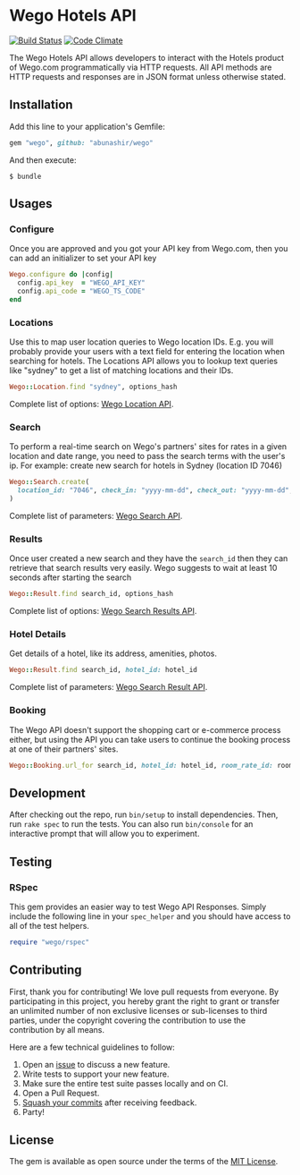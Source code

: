 # Wego Hotels API

[![Build
Status](https://travis-ci.org/abunashir/wego.svg?branch=master)](https://travis-ci.org/abunashir/wego)
[![Code
Climate](https://codeclimate.com/github/abunashir/wego/badges/gpa.svg)](https://codeclimate.com/github/abunashir/wego)

The Wego Hotels API allows developers to interact with the Hotels product of
Wego.com programmatically via HTTP requests. All API methods are HTTP requests
and responses are in JSON format unless otherwise stated.

## Installation

Add this line to your application's Gemfile:

```ruby
gem "wego", github: "abunashir/wego"
```

And then execute:

    $ bundle

## Usages

### Configure

Once you are approved and you got your API key from Wego.com, then you can add
an initializer to set your API key

```ruby
Wego.configure do |config|
  config.api_key  = "WEGO_API_KEY"
  config.api_code = "WEGO_TS_CODE"
end
```

### Locations

Use this to map user location queries to Wego location IDs. E.g. you will
probably provide your users with a text field for entering the location when
searching for hotels. The Locations API allows you to lookup text queries like
"sydney" to get a list of matching locations and their IDs.

```ruby
Wego::Location.find "sydney", options_hash
```

Complete list of options: [Wego Location API].

### Search

To perform a real-time search on Wego's partners' sites for rates in a given
location and date range, you need to pass the search terms with the user's ip.
For example: create new search for hotels in Sydney (location ID 7046)

```ruby
Wego::Search.create(
  location_id: "7046", check_in: "yyyy-mm-dd", check_out: "yyyy-mm-dd", user_ip: end_user_ip
)
```

Complete list of parameters: [Wego Search API].

### Results

Once user created a new search and they have the `search_id` then they can
retrieve that search results very easily. Wego suggests to wait at least
10 seconds after starting the search

```ruby
Wego::Result.find search_id, options_hash
```

Complete list of options: [Wego Search Results API].

### Hotel Details

Get details of a hotel, like its address, amenities, photos.

```ruby
Wego::Result.find search_id, hotel_id: hotel_id
```

Complete list of parameters: [Wego Search Result API].

### Booking

The Wego API doesn't support the shopping cart or e-commerce process either, but
using the API you can take users to continue the booking process at one of
their partners' sites.

```ruby
Wego::Booking.url_for search_id, hotel_id: hotel_id, room_rate_id: room_rate_id
```

## Development

After checking out the repo, run `bin/setup` to install dependencies.
Then, run `rake spec` to run the tests. You can also run `bin/console` for an
interactive prompt that will allow you to experiment.

## Testing

### RSpec

This gem provides an easier way to test Wego API Responses. Simply include the
following line in your `spec_helper` and you should have access to all of the
test helpers.

```ruby
require "wego/rspec"
```

## Contributing

First, thank you for contributing! We love pull requests from everyone. By
participating in this project, you hereby grant the right to grant or transfer
an unlimited number of non exclusive licenses or sub-licenses to third parties,
under the copyright covering the contribution to use the contribution by all
means.

Here are a few technical guidelines to follow:

1. Open an [issue][issues] to discuss a new feature.
1. Write tests to support your new feature.
1. Make sure the entire test suite passes locally and on CI.
1. Open a Pull Request.
1. [Squash your commits][squash] after receiving feedback.
1. Party!

[issues]: https://github.com/abunashir/wego/issues
[squash]: https://github.com/thoughtbot/guides/tree/master/protocol/git#write-a-feature


## License

The gem is available as open source under the terms of
the [MIT License](http://opensource.org/licenses/MIT).

[Wego Location API]: http://support.wan.travel/hc/en-us/articles/200713154#api_locations_search
[Wego Search API]: http://support.wan.travel/hc/en-us/articles/200713154#api_search_new
[Wego Search Results API]: http://support.wan.travel/hc/en-us/articles/200713154#api_search_search_id
[Wego Search Result API]: http://support.wan.travel/hc/en-us/articles/200713154#api_show_hotel_id
